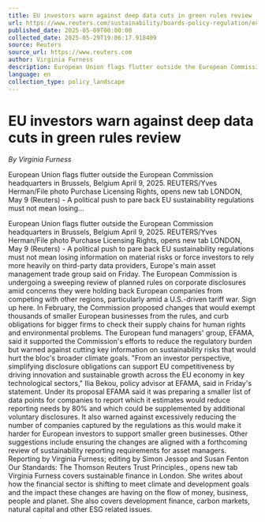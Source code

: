 ```yaml
---
title: EU investors warn against deep data cuts in green rules review
url: https://www.reuters.com/sustainability/boards-policy-regulation/eu-investors-warn-against-deep-data-cuts-green-rules-review-2025-05-09/
published_date: 2025-05-09T00:00:00
collected_date: 2025-05-29T19:06:17.918409
source: Reuters
source_url: https://www.reuters.com
author: Virginia Furness
description: European Union flags flutter outside the European Commission headquarters in Brussels, Belgium April 9, 2025. REUTERS/Yves Herman/File photo Purchase Licensing Rights, opens new tab LONDON, May 9 (Reuters) - A political push to pare back EU sustainability regulations must not mean losing...
language: en
collection_type: policy_landscape
---
```


# EU investors warn against deep data cuts in green rules review

*By Virginia Furness*

European Union flags flutter outside the European Commission headquarters in Brussels, Belgium April 9, 2025. REUTERS/Yves Herman/File photo Purchase Licensing Rights, opens new tab LONDON, May 9 (Reuters) - A political push to pare back EU sustainability regulations must not mean losing...

European Union flags flutter outside the European Commission headquarters in Brussels, Belgium April 9, 2025. REUTERS/Yves Herman/File photo Purchase Licensing Rights, opens new tab LONDON, May 9 (Reuters) - A political push to pare back EU sustainability regulations must not mean losing information on material risks or force investors to rely more heavily on third-party data providers, Europe's main asset management trade group said on Friday. The European Commission is undergoing a sweeping review of planned rules on corporate disclosures amid concerns they were holding back European companies from competing with other regions, particularly amid a U.S.-driven tariff war. Sign up here. In February, the Commission proposed changes that would exempt thousands of smaller European businesses from the rules, and curb obligations for bigger firms to check their supply chains for human rights and environmental problems. The European fund managers' group, EFAMA, said it supported the Commission's efforts to reduce the regulatory burden but warned against cutting key information on sustainability risks that would hurt the bloc's broader climate goals. "From an investor perspective, simplifying disclosure obligations can support EU competitiveness by driving innovation and sustainable growth across the EU economy in key technological sectors," Ilia Bekou, policy advisor at EFAMA, said in Friday's statement. Under its proposal EFAMA said it was preparing a smaller list of data points for companies to report which it estimates would reduce reporting needs by 80% and which could be supplemented by additional voluntary disclosures. It also warned against excessively reducing the number of companies captured by the regulations as this would make it harder for European investors to support smaller green businesses. Other suggestions include ensuring the changes are aligned with a forthcoming review of sustainability reporting requirements for asset managers. Reporting by Virginia Furness; editing by Simon Jessop and Susan Fenton Our Standards: The Thomson Reuters Trust Principles., opens new tab Virginia Furness covers sustainable finance in London. She writes about how the financial sector is shifting to meet climate and development goals and the impact these changes are having on the flow of money, business, people and planet. She also covers development finance, carbon markets, natural capital and other ESG related issues.